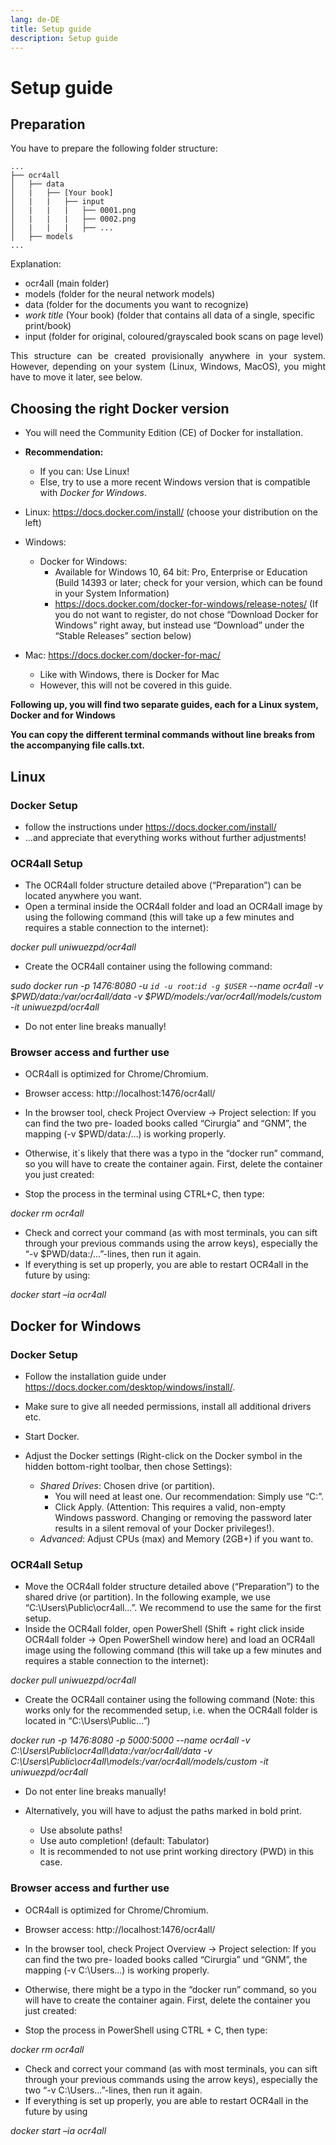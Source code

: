 ```yaml
---
lang: de-DE
title: Setup guide
description: Setup guide
---
```

# Setup guide

## Preparation
You have to prepare the following folder structure:

```
...
├── ocr4all
│   ├── data
│   |   ├── [Your book]
│   |   |   ├── input
│   |   |   |   ├── 0001.png
│   |   |   |   ├── 0002.png
│   |   |   |   ├── ...
│   ├── models
...
```

Explanation:
- ocr4all (main folder)
- models (folder for the neural network models)
- data (folder for the documents you want to recognize)
- *work title* (Your book) (folder that contains all data of a single, specific print/book)
- input (folder for original, coloured/grayscaled book scans on page level)

<p style="text-align: justify">This structure can be created provisionally anywhere in your system. However, depending on your system (Linux, Windows, MacOS), you might have to move it later, see below.</p>

## Choosing the right Docker version
- You will need the Community Edition (CE) of Docker for installation.
- **Recommendation:** 
	- If you can: Use Linux!
	- Else, try to use a more recent Windows version that is compatible with *Docker for Windows*.

- Linux: https://docs.docker.com/install/ (choose your distribution on the left)

- Windows:

	- Docker for Windows:
		- Available for Windows 10, 64 bit: Pro, Enterprise or Education (Build 14393 or later; check for your version, which can be found in your System Information)
		- https://docs.docker.com/docker-for-windows/release-notes/ (If you do not want to register, do not chose “Download Docker for Windows” right away, but instead use “Download” under the “Stable Releases” section below)

- Mac: https://docs.docker.com/docker-for-mac/
	- Like with Windows, there is Docker for Mac
	- However, this will not be covered in this guide.


**Following up, you will find two separate guides, each for a Linux system, Docker and for Windows**

**You can copy the different terminal commands without line breaks from the accompanying file calls.txt.**


## Linux
### Docker Setup

- follow the instructions under https://docs.docker.com/install/
- ...and appreciate that everything works without further adjustments!

### OCR4all Setup

- The OCR4all folder structure detailed above (“Preparation”) can be located anywhere you want.
- Open a terminal inside the OCR4all folder and load an OCR4all image by using the following command (this will take up a few minutes and requires a stable connection to the internet):

*docker pull uniwuezpd/ocr4all*

- Create the OCR4all container using the following command:

*sudo docker run -p 1476:8080 -u `id -u root`:`id -g $USER` --name ocr4all -v $PWD/data:/var/ocr4all/data -v $PWD/models:/var/ocr4all/models/custom -it uniwuezpd/ocr4all*

- Do not enter line breaks manually!

### Browser access and further use

- OCR4all is optimized for Chrome/Chromium.
- Browser access: http://localhost:1476/ocr4all/
- In the browser tool, check Project Overview -> Project selection: If you can find the two pre- loaded books called “Cirurgia” and “GNM”, the mapping (-v $PWD/data:/…) is working properly.

- Otherwise, it´s likely that there was a typo in the “docker run” command, so you will have to create the container again. First, delete the container you just created:

- Stop the process in the terminal using CTRL+C, then type:

*docker rm ocr4all*

- Check and correct your command (as with most terminals, you can sift through your previous commands using the arrow keys), especially the “-v $PWD/data:/…”-lines, then run it again.
- If everything is set up properly, you are able to restart OCR4all in the future by using:

*docker start –ia ocr4all*

## Docker for Windows
### Docker Setup

- Follow the installation guide under https://docs.docker.com/desktop/windows/install/.

- Make sure to give all needed permissions, install all additional drivers etc.

- Start Docker.
- Adjust the Docker settings (Right-click on the Docker symbol in the hidden bottom-right toolbar, then chose Settings):
    - *Shared Drives*: Chosen drive (or partition).
        - You will need at least one. Our recommendation: Simply use “C:”.
        - Click Apply. (Attention: This requires a valid, non-empty Windows password. Changing or removing the password later results in a silent removal of your Docker privileges!).
    - *Advanced*: Adjust CPUs (max) and Memory (2GB+) if you want to.


### OCR4all Setup

- Move the OCR4all folder structure detailed above (“Preparation”) to the shared drive (or partition). In the following example, we use “C:\Users\Public\ocr4all\...”. We recommend to use the same for the first setup.
- Inside the OCR4all folder, open PowerShell (Shift + right click inside OCR4all folder -> Open PowerShell window here) and load an OCR4all image using the following command (this will take up a few minutes and requires a stable connection to the internet):

*docker pull uniwuezpd/ocr4all*

- Create the OCR4all container using the following command (Note: this works only for the recommended setup, i.e. when the OCR4all folder is located in “C:\Users\Public\...”)

*docker run -p 1476:8080 -p 5000:5000 --name ocr4all -v C:\Users\Public\ocr4all\data:/var/ocr4all/data -v C:\Users\Public\ocr4all\models:/var/ocr4all/models/custom -it uniwuezpd/ocr4all*

- Do not enter line breaks manually!

- Alternatively, you will have to adjust the paths marked in bold print.
    - Use absolute paths!
    - Use auto completion! (default: Tabulator)
    - It is recommended to not use print working directory (PWD) in this case.

### Browser access and further use

- OCR4all is optimized for Chrome/Chromium.
- Browser access: http://localhost:1476/ocr4all/
- In the browser tool, check Project Overview -> Project selection: If you can find the two pre- loaded books called “Cirurgia” und “GNM”, the mapping (-v C:\Users\...) is working properly.
 
 - Otherwise, there might be a typo in the “docker run” command, so you will have to create the container again. First, delete the container you just created:
- Stop the process in PowerShell using CTRL + C, then type:

*docker rm ocr4all*

- Check and correct your command (as with most terminals, you can sift through your previous commands using the arrow keys), especially the two “-v C:\Users\...”-lines, then run it again.
- If everything is set up properly, you are able to restart OCR4all in the future by using

*docker start –ia ocr4all*

